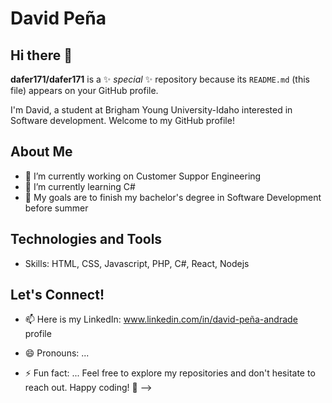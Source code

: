 # David Peña 

## Hi there 👋

**dafer171/dafer171** is a ✨ _special_ ✨ repository because its `README.md` (this file) appears on your GitHub profile.


I'm David, a student at Brigham Young University-Idaho interested in Software development. Welcome to my GitHub profile! 

## About Me
- 🔭 I’m currently working on Customer Suppor Engineering
- 🌱 I’m currently learning C#
- 👯 My goals are to finish my bachelor's degree in Software Development before summer 

## Technologies and Tools
- Skills: HTML, CSS, Javascript, PHP, C#, React, Nodejs 

## Let's Connect!
- 📫 Here is my LinkedIn: www.linkedin.com/in/david-peña-andrade profile

- 😄 Pronouns: ...
- ⚡ Fun fact: ...
Feel free to explore my repositories and don't hesitate to reach out. Happy coding! 🚀
-->
